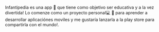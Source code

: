 Infantipedia es una app 📱 que tiene como objetivo ser educativa y a la vez divertida! Lo comenze como un proyecto personal💻 🧑 para aprender a desarrollar aplicaciónes moviles y me gustaría lanzarla a la play store para compartirla con el mundo!. 
